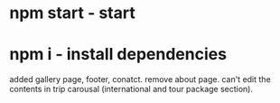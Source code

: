 # npm start - start
# npm i - install dependencies

added gallery page, footer, conatct.
remove about page.
can't edit the contents in trip carousal (international and tour package section).
